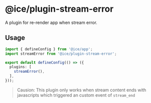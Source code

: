# @ice/plugin-stream-error

A plugin for re-render app when stream error.

## Usage

```ts
import { defineConfig } from '@ice/app';
import streamError from '@ice/plugin-stream-error';

export default defineConfig(() => ({
  plugins: [
    streamError(),
  ],
}));
```

> Causion: This plugin only works when stream content ends with javascripts which triggered an custom event of `stream_end`
